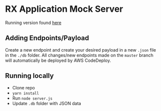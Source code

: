 RX Application Mock Server
==================================================

Running version found [here](http://ec2-54-197-109-63.compute-1.amazonaws.com/)

## Adding Endpoints/Payload

Create a new endpoint and create your desired payload in a new `.json` file in the `./db` folder.  All changes/new endpoints made on the `master` branch will automatically be deployed by AWS CodeDeploy.

## Running locally

- Clone repo
- `yarn install`
- Run `node server.js`
- Update `.db` folder with JSON data